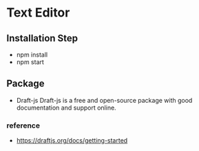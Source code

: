 # Text Editor

## Installation Step

- npm install
- npm start

## Package

- Draft-js
  Draft-js is a free and open-source package with good documentation and support online.

### reference

- https://draftjs.org/docs/getting-started
